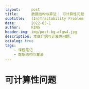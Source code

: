 ```yaml
---
layout:     post
title:      数据结构与算法： 可计算性问题
subtitle:   (In)Tractability Problem
date:       2022-05-1
author:     R1NG
header-img: img/post-bg-algs4.jpg
description: 本章介绍可计算性问题.
catalog: true
tags:
    - 课程笔记
    - 数据结构与算法
---
```


# 可计算性问题


